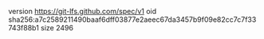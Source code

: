 version https://git-lfs.github.com/spec/v1
oid sha256:a7c2589211490baaf6dff03877e2aeec67da3457b9f09e82cc7c7f33743f88b1
size 2496
